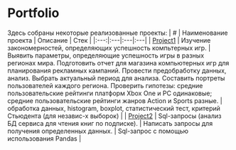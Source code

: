 # Portfolio
Здесь собраны некоторые реализованные проекты:
|   #    |     Наименование проекта    |     Описание    |     Стек     |
|:---:|:---|:---|:---|
|     [Project1](https://github.com/stanna1981/Portfolio/blob/main/Project1/Исследование%20о%20комп%20играх.ipynb)    |     Изучение закономерностей, определяющих успешность компьтерных игр.   |     Выявить параметры, определяющие успешность игры в разных регионах мира. Подготовить отчет для магазина компьютерных игр для планирования рекламных кампаний. Провести предобработку данных, анализ. Выбрать актуальный период для анализа. Составить портреты пользователей каждого региона. Проверить гипотезы: средние пользовательские рейтинги платформ Xbox One и PC одинаковые; средние пользовательские рейтинги жанров Action и Sports разные.    |     обработка данных, histogram, boxplot, статистический тест, критерий Стьюдента (для независ-х выборок)    |
|     [Project2](https://github.com/stanna1981/Portfolio/blob/main/Project2/Sql-запросы_анализ%20БД%20сервиса%20для%20чтения%20книг.ipynb)    |     Sql-запросы (анализ БД сервиса для чтения книг по подписке).    |     Написать запросы для получения определенных данных.    |     Sql-запрос с помощью использования Pandas    |

